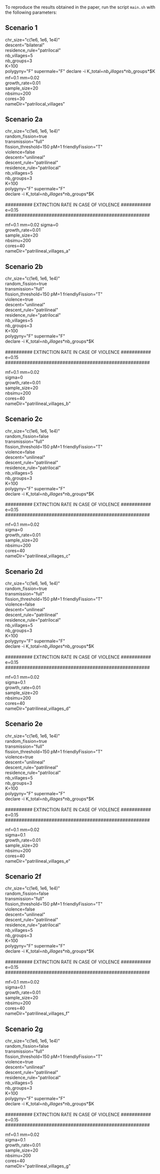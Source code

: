 To reproduce the results obtained in the paper, run the script `main.sh` with the following parameters:

## Scenario 1
chr_size="c(1e6, 1e6, 1e4)"  
descent="bilateral"  
residence_rule="patrilocal"  
nb_villages=5  
nb_groups=3  
K=100  
polygyny="F"
supermale="F"
declare -i K_total=$nb_villages*$nb_groups*$K
mf=0.1
mm=0.02  
growth_rate=0.01   
sample_size=20  
nbsimu=200  
cores=30  
nameDir="patrilocal_villages"

## Scenario 2a
chr_size="c(1e6, 1e6, 1e4)"  
random_fission=true  
transmission="full"  
fission_threshold=150
pM=1
friendlyFission="T"  
violence=false  
descent="unilineal"  
descent_rule="patrilineal"  
residence_rule="patrilocal"  
nb_villages=5  
nb_groups=3  
K=100  
polygyny="F"
supermale="F"  
declare -i K_total=$nb_villages*$nb_groups*$K   

########## EXTINCTION RATE IN CASE OF VIOLENCE ###########  
e=0.15   
#####################################################  

mf=0.1
mm=0.02 
sigma=0  
growth_rate=0.01  
sample_size=20  
nbsimu=200   
cores=40  
nameDir="patrilineal_villages_a"  

## Scenario 2b
chr_size="c(1e6, 1e6, 1e4)"   
random_fission=true   
transmission="full"  
fission_threshold=150
pM=1 
friendlyFission="T"  
violence=true  
descent="unilineal"  
descent_rule="patrilineal"  
residence_rule="patrilocal"  
nb_villages=5  
nb_groups=3  
K=100  
polygyny="F"
supermale="F"  
declare -i K_total=$nb_villages*$nb_groups*$K   

########## EXTINCTION RATE IN CASE OF VIOLENCE ###########  
e=0.15  
#####################################################

mf=0.1
mm=0.02  
sigma=0  
growth_rate=0.01   
sample_size=20   
nbsimu=200  
cores=40  
nameDir="patrilineal_villages_b"  

## Scenario 2c
chr_size="c(1e6, 1e6, 1e4)"  
random_fission=false  
transmission="full"  
fission_threshold=150
pM=1 
friendlyFission="T"  
violence=false  
descent="unilineal"  
descent_rule="patrilineal"  
residence_rule="patrilocal"  
nb_villages=5  
nb_groups=3  
K=100  
polygyny="F"
supermale="F"  
declare -i K_total=$nb_villages*$nb_groups*$K  

########## EXTINCTION RATE IN CASE OF VIOLENCE ###########  
e=0.15  
#####################################################

mf=0.1
mm=0.02  
sigma=0  
growth_rate=0.01  
sample_size=20  
nbsimu=200   
cores=40  
nameDir="patrilineal_villages_c"  

## Scenario 2d
chr_size="c(1e6, 1e6, 1e4)"  
random_fission=true  
transmission="full"  
fission_threshold=150
pM=1 
friendlyFission="T"  
violence=false  
descent="unilineal"  
descent_rule="patrilineal"  
residence_rule="patrilocal"  
nb_villages=5  
nb_groups=3  
K=100  
polygyny="F"
supermale="F"  
declare -i K_total=$nb_villages*$nb_groups*$K   

########## EXTINCTION RATE IN CASE OF VIOLENCE ###########  
e=0.15  
#####################################################

mf=0.1
mm=0.02  
sigma=0.1  
growth_rate=0.01  
sample_size=20  
nbsimu=200   
cores=40  
nameDir="patrilineal_villages_d"  

## Scenario 2e
chr_size="c(1e6, 1e6, 1e4)"  
random_fission=true  
transmission="full"  
fission_threshold=150
pM=1 
friendlyFission="T"  
violence=true  
descent="unilineal"  
descent_rule="patrilineal"  
residence_rule="patrilocal"  
nb_villages=5  
nb_groups=3  
K=100  
polygyny="F"
supermale="F"  
declare -i K_total=$nb_villages*$nb_groups*$K   

########## EXTINCTION RATE IN CASE OF VIOLENCE ###########  
e=0.15  
#####################################################

mf=0.1
mm=0.02  
sigma=0.1  
growth_rate=0.01   
sample_size=20  
nbsimu=200   
cores=40  
nameDir="patrilineal_villages_e"  

## Scenario 2f
chr_size="c(1e6, 1e6, 1e4)"  
random_fission=false  
transmission="full"  
fission_threshold=150
pM=1 
friendlyFission="T"  
violence=false  
descent="unilineal"  
descent_rule="patrilineal"  
residence_rule="patrilocal"  
nb_villages=5  
nb_groups=3  
K=100  
polygyny="F"
supermale="F"  
declare -i K_total=$nb_villages*$nb_groups*$K   

########## EXTINCTION RATE IN CASE OF VIOLENCE ###########  
e=0.15  
#####################################################

mf=0.1
mm=0.02  
sigma=0.1  
growth_rate=0.01  
sample_size=20  
nbsimu=200   
cores=40  
nameDir="patrilineal_villages_f"  

## Scenario 2g
chr_size="c(1e6, 1e6, 1e4)"  
random_fission=false  
transmission="full"  
fission_threshold=150
pM=1 
friendlyFission="T"  
violence=true  
descent="unilineal"  
descent_rule="patrilineal"  
residence_rule="patrilocal"  
nb_villages=5  
nb_groups=3  
K=100  
polygyny="F"
supermale="F"  
declare -i K_total=$nb_villages*$nb_groups*$K   

########## EXTINCTION RATE IN CASE OF VIOLENCE ###########  
e=0.15  
#####################################################  

mf=0.1
mm=0.02  
sigma=0.1  
growth_rate=0.01  
sample_size=20  
nbsimu=200   
cores=40  
nameDir="patrilineal_villages_g"